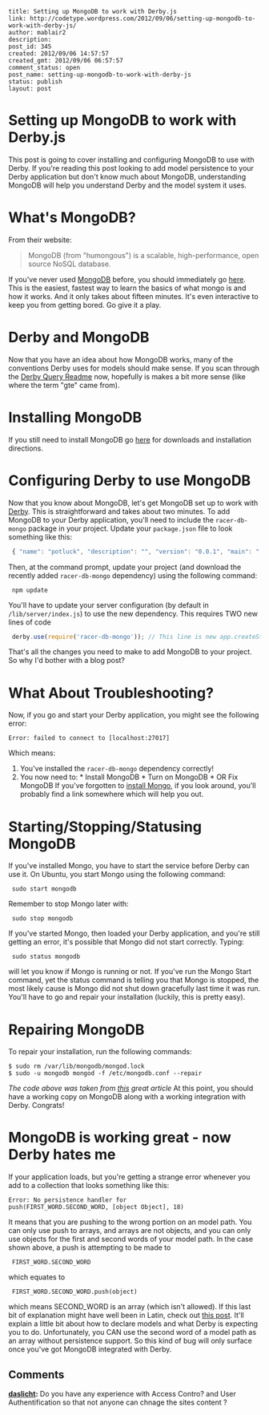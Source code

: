 ```
title: Setting up MongoDB to work with Derby.js
link: http://codetype.wordpress.com/2012/09/06/setting-up-mongodb-to-work-with-derby-js/
author: mablair2
description: 
post_id: 345
created: 2012/09/06 14:57:57
created_gmt: 2012/09/06 06:57:57
comment_status: open
post_name: setting-up-mongodb-to-work-with-derby-js
status: publish
layout: post
```

# Setting up MongoDB to work with Derby.js

This post is going to cover installing and configuring MongoDB to use with Derby. If you're reading this post looking to add model persistence to your Derby application but don't know much about MongoDB, understanding MongoDB will help you understand Derby and the model system it uses. 

# What's MongoDB?

From their website: 

> MongoDB (from "humongous") is a scalable, high-performance, open source NoSQL database. 

If you've never used [MongoDB](http://www.mongodb.org/) before, you should immediately go [here](http://try.mongodb.org/). This is the easiest, fastest way to learn the basics of what mongo is and how it works. And it only takes about fifteen minutes. It's even interactive to keep you from getting bored. Go give it a play. 

# Derby and MongoDB

Now that you have an idea about how MongoDB works, many of the conventions Derby uses for models should make sense. If you scan through the [Derby Query Readme](https://github.com/codeparty/racer/blob/master/src/descriptor/query/README.md) now, hopefully is makes a bit more sense (like where the term "gte" came from). 

# Installing MongoDB

If you still need to install MongoDB go [here](http://www.mongodb.org/display/DOCS/Quickstart) for downloads and installation directions. 

# Configuring Derby to use MongoDB

Now that you know about MongoDB, let's get MongoDB set up to work with [Derby](http://derbyjs.com/). This is straightforward and takes about two minutes. To add MongoDB to your Derby application, you'll need to include the `racer-db-mongo` package in your project. Update your `package.json` file to look something like this: 
``` js
 { "name": "potluck", "description": "", "version": "0.0.1", "main": "./server.js", "dependencies": { "derby": "*", "derby-ui-boot": "*", "express": "3.0.0beta4", "gzippo": ">=0.1.7", "racer-db-mongo": "*" //this is the line. Glory in its beauty. }, "private": true } 
```

 Then, at the command prompt, update your project (and download the recently added `racer-db-mongo` dependency) using the following command: 
    
    
     npm update 

You'll have to update your server configuration (by default in `/lib/server/index.js`) to use the new dependency. This requires TWO new lines of code 
``` js
 derby.use(require('racer-db-mongo')); // This line is new app.createStore({ listen: server , db: {type: 'Mongo', uri: 'mongodb://localhost/database'} /* This line is new */ }); 
```

 That's all the changes you need to make to add MongoDB to your project. So why I'd bother with a blog post? 

# What About Troubleshooting?

Now, if you go and start your Derby application, you might see the following error: 
    
    
    Error: failed to connect to [localhost:27017]

Which means: 

  1. You've installed the `racer-db-mongo` dependency correctly!
  2. You now need to: 
    * Install MongoDB
    * Turn on MongoDB
    * OR Fix MongoDB
If you've forgotten to [install Mongo](http://www.mongodb.org/display/DOCS/Quickstart), if you look around, you'll probably find a link somewhere which will help you out. 

# Starting/Stopping/Statusing MongoDB

If you've installed Mongo, you have to start the service before Derby can use it. On Ubuntu, you start Mongo using the following command: 
    
    
     sudo start mongodb 

Remember to stop Mongo later with: 
    
    
     sudo stop mongodb 

If you've started Mongo, then loaded your Derby application, and you're still getting an error, it's possible that Mongo did not start correctly. Typing: 
    
    
     sudo status mongodb 

will let you know if Mongo is running or not. If you've run the Mongo Start command, yet the status command is telling you that Mongo is stopped, the most likely cause is Mongo did not shut down gracefully last time it was run. You'll have to go and repair your installation (luckily, this is pretty easy). 

# Repairing MongoDB

To repair your installation, run the following commands: 
    
    
    $ sudo rm /var/lib/mongodb/mongod.lock
    $ sudo -u mongodb mongod -f /etc/mongodb.conf --repair 

_The code above was taken from [this](http://blog.brianbuikema.com/2011/01/mongodb-ubunto-overview-installation-setup-dev-python-2/) great article_ At this point, you should have a working copy on MongoDB along with a working integration with Derby. Congrats! 

# MongoDB is working great - now Derby hates me

If your application loads, but you're getting a strange error whenever you add to a collection that looks something like this: 
    
    
    Error: No persistence handler for 
    push(FIRST_WORD.SECOND_WORD, [object Object], 18) 

It means that you are pushing to the wrong portion on an model path. You can only use push to arrays, and arrays are not objects, and you can only use objects for the first and second words of your model path. In the case shown above, a push is attempting to be made to 
    
    
     FIRST_WORD.SECOND_WORD 

which equates to 
    
    
     FIRST_WORD.SECOND_WORD.push(object) 

which means SECOND_WORD is an array (which isn't allowed). If this last bit of explanation might have well been in Latin, check out [this post](http://codetype.wordpress.com/2012/07/22/derby-js-playing-with-models/). It'll explain a little bit about how to declare models and what Derby is expecting you to do. Unfortunately, you CAN use the second word of a model path as an array without persistence support. So this kind of bug will only surface once you've got MongoDB integrated with Derby.

## Comments

**[daslicht](#98 "2013-01-30 16:13:03"):** Do you have any experience with Access Contro? and User Authentification so that not anyone can chnage the sites content ?

